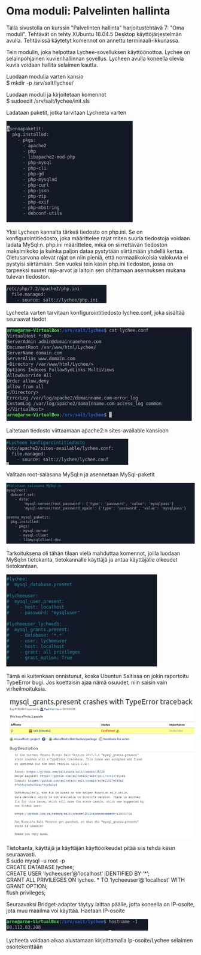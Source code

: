 # Oma moduli: Palvelinten hallinta

Tällä sivustolla on kurssin "Palvelinten hallinta" harjoitustehtävä 7: "Oma moduli". Tehtävät on tehty XUbuntu 18.04.5 Desktop käyttöjärjestelmän avulla. Tehtävissä käytetyt komennot on annettu terminaali-ikkunassa.

Tein modulin, joka helpottaa Lychee-sovelluksen käyttöönottoa. Lychee on selainpohjainen kuvienhallinnan sovellus. Lycheen avulla koneella olevia kuvia voidaan hallita selaimen kautta.

Luodaan modulia varten kansio    
$ mkdir -p /srv/salt/lychee/

Luodaan moduli ja kirjoitetaan komennot  
$ sudoedit /srv/salt/lychee/init.sls

Ladataan paketit, jotka tarvitaan Lycheeta varten

![paketit](https://github.com/bgj377/Lychee-projekti/blob/main/moduli-Kuvat/mo-paketit.JPG)

Yksi Lycheen kannalta tärkeä tiedosto on php.ini. Se on konfigurointitiedosto, joka määrittelee rajat miten suuria tiedostoja voidaan ladata MySql:n. php.ini määrittelee, mikä on siirrettävän tiedoston maksimikoko ja kuinka paljon dataa pystytään siirtämään yhdellä kertaa. Oletusarvona olevat rajat on niin pieniä, että normaalikokoisia valokuvia ei pystyisi siirtämään. Sen vuoksi tein käsin php.ini tiedoston, jossa on tarpeeksi suuret raja-arvot ja laitoin sen ohittamaan asennuksen mukana tulevan tiedoston.

![phpini](https://github.com/bgj377/Lychee-projekti/blob/main/moduli-Kuvat/mo-php-ini.JPG)

Lycheeta varten tarvitaan konfigurointitiedosto lychee.conf, joka sisältää seuraavat tiedot

![lyconf](https://github.com/bgj377/Lychee-projekti/blob/main/moduli-Kuvat/mo-lychee-conf.JPG)

Laitetaan tiedosto viittaamaan apache2:n sites-available kansioon

![conf](https://github.com/bgj377/Lychee-projekti/blob/main/moduli-Kuvat/mo-lychee-tila.JPG)

Valitaan root-salasana MySql:n ja asennetaan MySql-paketit

![mysql](https://github.com/bgj377/Lychee-projekti/blob/main/moduli-Kuvat/mo-mysql-root-2.JPG)

Tarkoituksena oli tähän tilaan vielä mahduttaa komennot, joilla luodaan MySql:n tietokanta, tietokannalle käyttäjä ja antaa käyttäjälle oikeudet tietokantaan. 

![permi](https://github.com/bgj377/Lychee-projekti/blob/main/moduli-Kuvat/mo-oikeudet.JPG)

Tämä ei kuitenkaan onnistunut, koska Ubuntun Saltissa on jokin raportoitu TypeError bugi. Jos koettaisin ajaa nämä osuudet, niin saisin vain virheilmoituksia. 

![bugi](https://github.com/bgj377/Lychee-projekti/blob/main/moduli-Kuvat/mo-bugi-kuva.JPG)

Tietokanta, käyttäjä ja käyttäjän käyttöoikeudet pitää siis tehdä käsin seuraavasti.  
$ sudo mysql -u root -p  
CREATE DATABASE lychee;  
CREATE USER ’lycheeuser’@’localhost’ IDENTIFIED BY ’*’;  
GRANT ALL PRIVILEGES ON lychee. * TO ‘lycheeuser’@’localhost’ WITH GRANT OPTION;  
flush privileges;

Seuraavaksi Bridget-adapter täytyy laittaa päälle, jotta koneella on IP-osoite, jota muu maailma voi käyttää. Haetaan IP-osoite  

![iposoite](https://github.com/bgj377/Lychee-projekti/blob/main/moduli-Kuvat/mo-iposoite.JPG)

Lycheeta voidaan alkaa alustamaan kirjoittamalla ip-osoite/Lychee selaimen osoitekenttään



